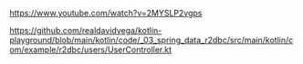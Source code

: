 https://www.youtube.com/watch?v=2MYSLP2vgps

https://github.com/realdavidvega/kotlin-playground/blob/main/kotlin/code/_03_spring_data_r2dbc/src/main/kotlin/com/example/r2dbc/users/UserController.kt

